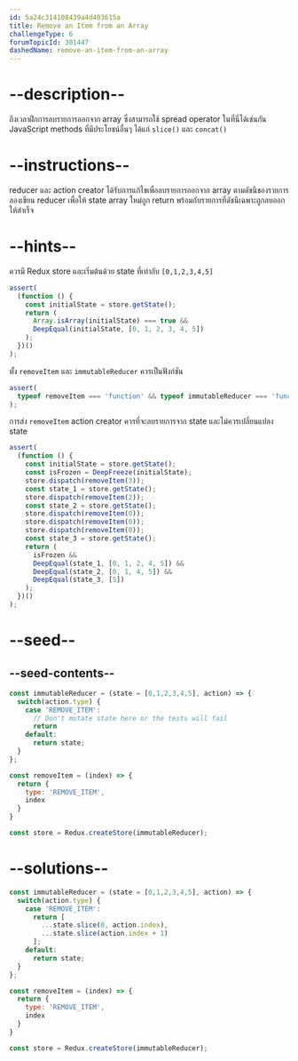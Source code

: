 ```yaml
---
id: 5a24c314108439a4d403615a
title: Remove an Item from an Array
challengeType: 6
forumTopicId: 301447
dashedName: remove-an-item-from-an-array
---
```


# --description--

ถึงเวลาฝึกการลบรายการออกจาก array ซึ่งสามารถใช้ spread operator ในที่นี่ได้เช่นกัน JavaScript methods ที่มีประโยชน์อื่นๆ ได้แก่ `slice()` และ `concat()`

# --instructions--

reducer และ action creator ได้รับการแก้ไขเพื่อลบรายการออกจาก array ตามดัชนีของรายการ ลองเขียน reducer เพื่อให้ state array ใหม่ถูก return พร้อมกับรายการที่ดัชนีเฉพาะถูกลบออกให้สำเร็จ

# --hints--

ควรมี Redux store และเริ่มต้นด้วย state ที่เท่ากับ `[0,1,2,3,4,5]`

```js
assert(
  (function () {
    const initialState = store.getState();
    return (
      Array.isArray(initialState) === true &&
      DeepEqual(initialState, [0, 1, 2, 3, 4, 5])
    );
  })()
);
```

ทั้ง `removeItem` และ `immutableReducer` ควรเป็นฟังก์ชัน

```js
assert(
  typeof removeItem === 'function' && typeof immutableReducer === 'function'
);
```

การส่ง `removeItem` action creator ควรที่จะลบรายการจาก state และไม่ควรเปลี่ยนแปลง state

```js
assert(
  (function () {
    const initialState = store.getState();
    const isFrozen = DeepFreeze(initialState);
    store.dispatch(removeItem(3));
    const state_1 = store.getState();
    store.dispatch(removeItem(2));
    const state_2 = store.getState();
    store.dispatch(removeItem(0));
    store.dispatch(removeItem(0));
    store.dispatch(removeItem(0));
    const state_3 = store.getState();
    return (
      isFrozen &&
      DeepEqual(state_1, [0, 1, 2, 4, 5]) &&
      DeepEqual(state_2, [0, 1, 4, 5]) &&
      DeepEqual(state_3, [5])
    );
  })()
);
```

# --seed--

## --seed-contents--

```js
const immutableReducer = (state = [0,1,2,3,4,5], action) => {
  switch(action.type) {
    case 'REMOVE_ITEM':
      // Don't mutate state here or the tests will fail
      return
    default:
      return state;
  }
};

const removeItem = (index) => {
  return {
    type: 'REMOVE_ITEM',
    index
  }
}

const store = Redux.createStore(immutableReducer);
```

# --solutions--

```js
const immutableReducer = (state = [0,1,2,3,4,5], action) => {
  switch(action.type) {
    case 'REMOVE_ITEM':
      return [
        ...state.slice(0, action.index),
        ...state.slice(action.index + 1)
      ];
    default:
      return state;
  }
};

const removeItem = (index) => {
  return {
    type: 'REMOVE_ITEM',
    index
  }
}

const store = Redux.createStore(immutableReducer);
```
